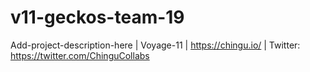 # v11-geckos-team-19
Add-project-description-here | Voyage-11 | https://chingu.io/ | Twitter: https://twitter.com/ChinguCollabs
